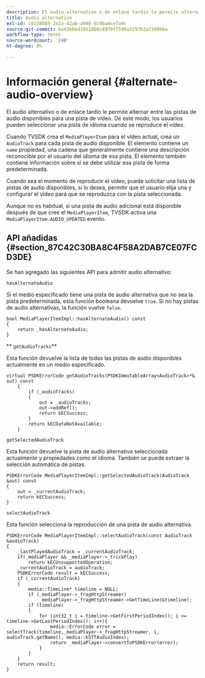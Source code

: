 ```yaml
---
description: El audio alternativo o de enlace tardío le permite alternar entre las pistas de audio disponibles para una pista de vídeo. De este modo, los usuarios pueden seleccionar una pista de idioma cuando se reproduce el vídeo.
title: Audio alternativo
exl-id: c8158888-2e2a-42a6-a948-dc6ba4ce7a9c
source-git-commit: be43bbbd1051886c8979ff590a3197b2a7249b6a
workflow-type: tm+mt
source-wordcount: '248'
ht-degree: 0%

---
```


# Información general {#alternate-audio-overview}

El audio alternativo o de enlace tardío le permite alternar entre las pistas de audio disponibles para una pista de vídeo. De este modo, los usuarios pueden seleccionar una pista de idioma cuando se reproduce el vídeo.

<!--<a id="section_E4F9DC28A2944BD08B4190A7F98A8365"></a>-->

Cuando TVSDK crea el `MediaPlayerItem` para el vídeo actual, crea un `AudioTrack` para cada pista de audio disponible. El elemento contiene un `name` propiedad, una cadena que generalmente contiene una descripción reconocible por el usuario del idioma de esa pista. El elemento también contiene información sobre si se debe utilizar esa pista de forma predeterminada.

Cuando sea el momento de reproducir el vídeo, puede solicitar una lista de pistas de audio disponibles, si lo desea, permitir que el usuario elija una y configurar el vídeo para que se reproduzca con la pista seleccionada.

Aunque no es habitual, si una pista de audio adicional está disponible después de que cree el `MediaPlayerItem`, TVSDK activa una `MediaPlayerItem.AUDIO_UPDATED` evento.

## API añadidas {#section_87C42C30BA8C4F58A2DAB7CE07FCD3DE}

Se han agregado las siguientes API para admitir audio alternativo:

`hasAlternateAudio`

Si el medio especificado tiene una pista de audio alternativa que no sea la pista predeterminada, esta función booleana devuelve `true`. Si no hay pistas de audio alternativas, la función vuelve `false`.

```
bool MediaPlayerItemImpl::hasAlternateAudio() const 
{ 
    return _hasAlternateAudio; 
}
```

** `getAudioTracks`**

Esta función devuelve la lista de todas las pistas de audio disponibles actualmente en un medio especificado.

```
virtual PSDKErrorCode getAudioTracks(PSDKImmutableArray<AudioTrack>*& out) const 
    { 
        if (_audioTracks) 
        { 
            out = _audioTracks; 
            out->addRef(); 
            return kECSuccess; 
        } 
        return kECDataNotAvailable; 
    }
```

`getSelectedAudioTrack`

Esta función devuelve la pista de audio alternativa seleccionada actualmente y propiedades como el idioma. También se puede extraer la selección automática de pistas.

```
PSDKErrorCode MediaPlayerItemImpl::getSelectedAudioTrack(AudioTrack &out) const 
{ 
    out = _currentAudioTrack; 
    return kECSuccess; 
}
```

`selectAudioTrack`

Esta función selecciona la reproducción de una pista de audio alternativa.

```
PSDKErrorCode MediaPlayerItemImpl::selectAudioTrack(const AudioTrack &audioTrack) 
{ 
    _lastPlayedAudioTrack = _currentAudioTrack; 
    if(_mediaPlayer && _mediaPlayer->_trickPlay) 
        return kECUnsupportedOperation; 
    _currentAudioTrack = audioTrack; 
    PSDKErrorCode result = kECSuccess; 
    if (_currentAudioTrack) 
    { 
        media::TimeLine* timeline = NULL; 
        if (_mediaPlayer->_fragHttpStreamer) 
            _mediaPlayer->_fragHttpStreamer->GetTimeLine(&timeline); 
        if (timeline) 
        { 
            for (int32_t i = timeline->GetFirstPeriodIndex(); i <= timeline->GetLastPeriodIndex(); i++){ 
                media::ErrorCode error = selectTrack(timeline,_mediaPlayer->_fragHttpStreamer, i, audioTrack.getName(), media::kSTTAudioIndex); 
                return _mediaPlayer->convertToPSDKError(error); 
            } 
        } 
    }   
    return result; 
}
```
